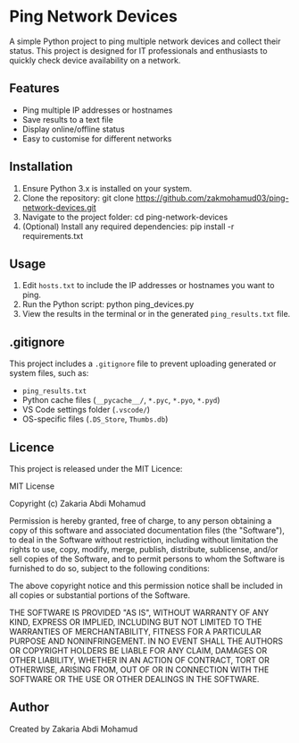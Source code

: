 # Ping Network Devices

A simple Python project to ping multiple network devices and collect their status. This project is designed for IT professionals and enthusiasts to quickly check device availability on a network.

## Features

- Ping multiple IP addresses or hostnames
- Save results to a text file
- Display online/offline status
- Easy to customise for different networks

## Installation

1. Ensure Python 3.x is installed on your system.
2. Clone the repository:
git clone https://github.com/zakmohamud03/ping-network-devices.git
3. Navigate to the project folder:
cd ping-network-devices
4. (Optional) Install any required dependencies:
pip install -r requirements.txt

## Usage

1. Edit `hosts.txt` to include the IP addresses or hostnames you want to ping.
2. Run the Python script:
python ping_devices.py
3. View the results in the terminal or in the generated `ping_results.txt` file.

## .gitignore

This project includes a `.gitignore` file to prevent uploading generated or system files, such as:

- `ping_results.txt`
- Python cache files (`__pycache__/`, `*.pyc`, `*.pyo`, `*.pyd`)
- VS Code settings folder (`.vscode/`)
- OS-specific files (`.DS_Store`, `Thumbs.db`)

## Licence

This project is released under the MIT Licence:

MIT License

Copyright (c) Zakaria Abdi Mohamud

Permission is hereby granted, free of charge, to any person obtaining a copy
of this software and associated documentation files (the "Software"), to deal
in the Software without restriction, including without limitation the rights
to use, copy, modify, merge, publish, distribute, sublicense, and/or sell
copies of the Software, and to permit persons to whom the Software is
furnished to do so, subject to the following conditions:

The above copyright notice and this permission notice shall be included in all
copies or substantial portions of the Software.

THE SOFTWARE IS PROVIDED "AS IS", WITHOUT WARRANTY OF ANY KIND, EXPRESS OR
IMPLIED, INCLUDING BUT NOT LIMITED TO THE WARRANTIES OF MERCHANTABILITY,
FITNESS FOR A PARTICULAR PURPOSE AND NONINFRINGEMENT. IN NO EVENT SHALL THE
AUTHORS OR COPYRIGHT HOLDERS BE LIABLE FOR ANY CLAIM, DAMAGES OR OTHER
LIABILITY, WHETHER IN AN ACTION OF CONTRACT, TORT OR OTHERWISE, ARISING FROM,
OUT OF OR IN CONNECTION WITH THE SOFTWARE OR THE USE OR OTHER DEALINGS IN THE
SOFTWARE.

## Author

Created by Zakaria Abdi Mohamud
